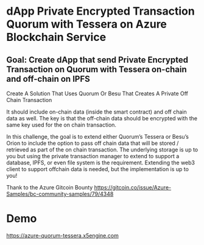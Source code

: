 # dApp Private Encrypted Transaction Quorum with Tessera on Azure Blockchain Service

## Goal: Create dApp that send Private Encrypted Transaction on Quorum with Tessera on-chain and off-chain on IPFS

Create A Solution That Uses Quorum Or Besu That Creates A Private Off Chain Transaction

It should include on-chain data (inside the smart contract) and off chain data as well. The key is that the off-chain data should be encrypted with the same key used for the on chain transaction.

In this challenge, the goal is to extend either Quorum’s Tessera or Besu’s Orion to include the option to pass off chain data that will be stored / retrieved as part of the on chain transaction. The underlying storage is up to you but using the private transaction manager to extend to support a database, IPFS, or even file system is the requirement. Extending the web3 client to support offchain data is needed, but the implementation is up to you!


Thank to the Azure Gitcoin Bounty https://gitcoin.co/issue/Azure-Samples/bc-community-samples/79/4348

# Demo

https://azure-quorum-tessera.x5engine.com